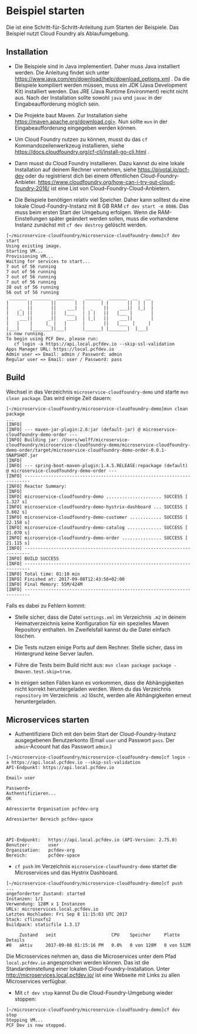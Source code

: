 # Beispiel starten

Die ist eine Schritt-für-Schritt-Anleitung zum Starten der
Beispiele. Das Beispiel nutzt Cloud Foundry als Ablaufumgebung.

## Installation

* Die Beispiele sind in Java implementiert. Daher muss Java
  installiert werden. Die Anleitung findet sich unter
  https://www.java.com/en/download/help/download_options.xml . Da die
  Beispiele kompiliert werden müssen, muss ein JDK (Java Development
  Kit) installiert werden. Das JRE (Java Runtime Environment) reicht
  nicht aus. Nach der Installation sollte sowohl `java` und `javac` in
  der Eingabeaufforderung möglich sein.

* Die Projekte baut Maven. Zur Installation siehe
  https://maven.apache.org/download.cgi>. Nun sollte `mvn` in der
  Eingabeaufforderung eingegeben werden können.

* Um Cloud Foundry nutzen zu können, musst du das `cf`
  Kommandozeilenwerkzeug installieren, siehe
  https://docs.cloudfoundry.org/cf-cli/install-go-cli.html .

* Dann musst du Cloud Foundry installieren. Dazu kannst du eine lokale
  Installation auf deinem Rechner vornehmen, siehe
  https://pivotal.io/pcf-dev oder du registrierst dich bei einem
  öffentlichen
  Cloud-Foundry-Anbieter. https://www.cloudfoundry.org/how-can-i-try-out-cloud-foundry-2016/
  ist eine List von Cloud-Foundry-Cloud-Anbietern.

* Die Beispiele benötigen relativ viel Speicher. Daher kann solltest
  du eine lokale Cloud-Foundry-Instanz mit 8 GB RAM `cf dev start -m
  8086`. Das muss beim ersten Start der Umgebung erfolgen. Wenn die
  RAM-Einstellungen später geändert werden sollen, muss die vorhandene
  Instanz zunächst mit `cf dev destroy` gelöscht werden.

```
[~/microservice-cloudfoundry/microservice-cloudfoundry-demo]cf dev start
Using existing image.
Starting VM...
Provisioning VM...
Waiting for services to start...
7 out of 56 running
7 out of 56 running
7 out of 56 running
7 out of 56 running
38 out of 56 running
56 out of 56 running
 _______  _______  _______    ______   _______  __   __
|       ||       ||       |  |      | |       ||  | |  |
|    _  ||       ||    ___|  |  _    ||    ___||  |_|  |
|   |_| ||       ||   |___   | | |   ||   |___ |       |
|    ___||      _||    ___|  | |_|   ||    ___||       |
|   |    |     |_ |   |      |       ||   |___  |     |
|___|    |_______||___|      |______| |_______|  |___|
is now running.
To begin using PCF Dev, please run:
   cf login -a https://api.local.pcfdev.io --skip-ssl-validation
Apps Manager URL: https://local.pcfdev.io
Admin user => Email: admin / Password: admin
Regular user => Email: user / Password: pass
```

## Build

Wechsel in das Verzeichnis `microservice-cloudfoundry-demo` und starte `mvn clean
package`. Das wird einige Zeit dauern:

```
[~/microservice-cloudfoundry/microservice-cloudfoundry-demo]mvn clean package
...
[INFO] 
[INFO] --- maven-jar-plugin:2.6:jar (default-jar) @ microservice-cloudfoundry-demo-order ---
[INFO] Building jar: /Users/wolff/microservice-cloudfoundry/microservice-cloudfoundry-demo/microservice-cloudfoundry-demo-order/target/microservice-cloudfoundry-demo-order-0.0.1-SNAPSHOT.jar
[INFO] 
[INFO] --- spring-boot-maven-plugin:1.4.5.RELEASE:repackage (default) @ microservice-cloudfoundry-demo-order ---
[INFO] ------------------------------------------------------------------------
[INFO] Reactor Summary:
[INFO] 
[INFO] microservice-cloudfoundry-demo ..................... SUCCESS [  1.327 s]
[INFO] microservice-cloudfoundry-demo-hystrix-dashboard ... SUCCESS [  3.602 s]
[INFO] microservice-cloudfoundry-demo-customer ............ SUCCESS [ 22.158 s]
[INFO] microservice-cloudfoundry-demo-catalog ............. SUCCESS [ 21.070 s]
[INFO] microservice-cloudfoundry-demo-order ............... SUCCESS [ 21.115 s]
[INFO] ------------------------------------------------------------------------
[INFO] BUILD SUCCESS
[INFO] ------------------------------------------------------------------------
[INFO] Total time: 01:10 min
[INFO] Finished at: 2017-09-08T12:43:56+02:00
[INFO] Final Memory: 55M/424M
[INFO] ------------------------------------------------------------------------
```

Falls es dabei zu Fehlern kommt:

* Stelle sicher, dass die Datei `settings.xml` im Verzeichnis  `.m2`
in deinem Heimatverzeichnis keine Konfiguration für ein spezielles
Maven Repository enthalten. Im Zweifelsfall kannst du die Datei
einfach löschen.

* Die Tests nutzen einige Ports auf dem Rechner. Stelle sicher, dass
  im Hintergrund keine Server laufen.

* Führe die Tests beim Build nicht aus: `mvn clean package package
  -Dmaven.test.skip=true`.

* In einigen selten Fällen kann es vorkommen, dass die Abhängigkeiten
  nicht korrekt heruntergeladen werden. Wenn du das Verzeichnis
  `repository` im Verzeichnis `.m2` löscht, werden alle Abhängigkeiten
  erneut heruntergeladen.

## Microservices starten

* Authentifiziere Dich mit den beim Start der Cloud-Foundry-Instanz
ausgegebenen Benutzerkonto (Email `user` und Passwort `pass`. Der `admin`-Acoount hat das Passwort `admin`.)

```
[~/microservice-cloudfoundry/microservice-cloudfoundry-demo]cf login -a https://api.local.pcfdev.io --skip-ssl-validation
API-Endpunkt: https://api.local.pcfdev.io

Email> user

Password> 
Authentifizieren...
OK

Adressierte Organisation pcfdev-org

Adressierter Bereich pcfdev-space


                
API-Endpunkt:   https://api.local.pcfdev.io (API-Version: 2.75.0)
Benutzer:       user
Organisation:   pcfdev-org
Bereich:        pcfdev-space
```

* `cf push` im Verzeichnis `microservice-cloudfoundry-demo` startet
die Microservices und das Hystrix Dashboard.

```
[~/microservice-cloudfoundry/microservice-cloudfoundry-demo]cf push
...
angeforderter Zustand: started
Instanzen: 1/1
Verwendung: 128M x 1 Instanzen
URLs: microservices.local.pcfdev.io
Letztes Hochladen: Fri Sep 8 11:15:03 UTC 2017
Stack: cflinuxfs2
Buildpack: staticfile 1.3.17

     Zustand   seit                     CPU    Speicher     Platte       Details
#0   aktiv     2017-09-08 01:15:16 PM   0.0%   0 von 128M   0 von 512M
```

Die Microservices nehmen an, dass die Microservices unter dem Pfad 
`local.pcfdev.io` angesprochen werden können. Das ist die
Standardeinstellung einer lokalen Cloud-Foundry-Installation. Unter
http://microservices.local.pcfdev.io/ ist eine Webseite mit Links zu
allen Microservices verfügbar.

* Mit `cf dev stop` kannst Du die Cloud-Foundry-Umgebung wieder stoppen:

```
[~/microservice-cloudfoundry/microservice-cloudfoundry-demo]cf dev stop
Stopping VM...
PCF Dev is now stopped.
```
